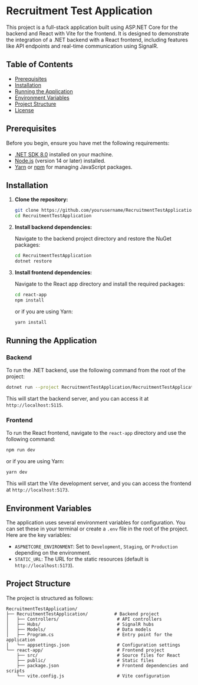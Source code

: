 # Recruitment Test Application

This project is a full-stack application built using ASP.NET Core for the backend and React with Vite for the frontend. It is designed to demonstrate the integration of a .NET backend with a React frontend, including features like API endpoints and real-time communication using SignalR.

## Table of Contents

- [Prerequisites](#prerequisites)
- [Installation](#installation)
- [Running the Application](#running-the-application)
- [Environment Variables](#environment-variables)
- [Project Structure](#project-structure)
- [License](#license)

## Prerequisites

Before you begin, ensure you have met the following requirements:

- [.NET SDK 8.0](https://dotnet.microsoft.com/download/dotnet/8.0) installed on your machine.
- [Node.js](https://nodejs.org/) (version 14 or later) installed.
- [Yarn](https://yarnpkg.com/) or [npm](https://www.npmjs.com/) for managing JavaScript packages.

## Installation

1. **Clone the repository:**

   ```bash
   git clone https://github.com/yourusername/RecruitmentTestApplication.git
   cd RecruitmentTestApplication
   ```

2. **Install backend dependencies:**

   Navigate to the backend project directory and restore the NuGet packages:

   ```bash
   cd RecruitmentTestApplication
   dotnet restore
   ```

3. **Install frontend dependencies:**

   Navigate to the React app directory and install the required packages:

   ```bash
   cd react-app
   npm install
   ```

   or if you are using Yarn:

   ```bash
   yarn install
   ```

## Running the Application

### Backend

To run the .NET backend, use the following command from the root of the project:

```bash
dotnet run --project RecruitmentTestApplication/RecruitmentTestApplication.csproj
```

This will start the backend server, and you can access it at `http://localhost:5115`.

### Frontend

To run the React frontend, navigate to the `react-app` directory and use the following command:

```bash
npm run dev
```

or if you are using Yarn:

```bash
yarn dev
```

This will start the Vite development server, and you can access the frontend at `http://localhost:5173`.

## Environment Variables

The application uses several environment variables for configuration. You can set these in your terminal or create a `.env` file in the root of the project. Here are the key variables:

- `ASPNETCORE_ENVIRONMENT`: Set to `Development`, `Staging`, or `Production` depending on the environment.
- `STATIC_URL`: The URL for the static resources (default is `http://localhost:5173`).

## Project Structure

The project is structured as follows:

```
RecruitmentTestApplication/
├── RecruitmentTestApplication/          # Backend project
│   ├── Controllers/                      # API controllers
│   ├── Hubs/                             # SignalR hubs
│   ├── Models/                           # Data models
│   ├── Program.cs                        # Entry point for the application
│   └── appsettings.json                  # Configuration settings
└── react-app/                            # Frontend project
    ├── src/                              # Source files for React
    ├── public/                           # Static files
    ├── package.json                      # Frontend dependencies and scripts
    └── vite.config.js                    # Vite configuration
```
